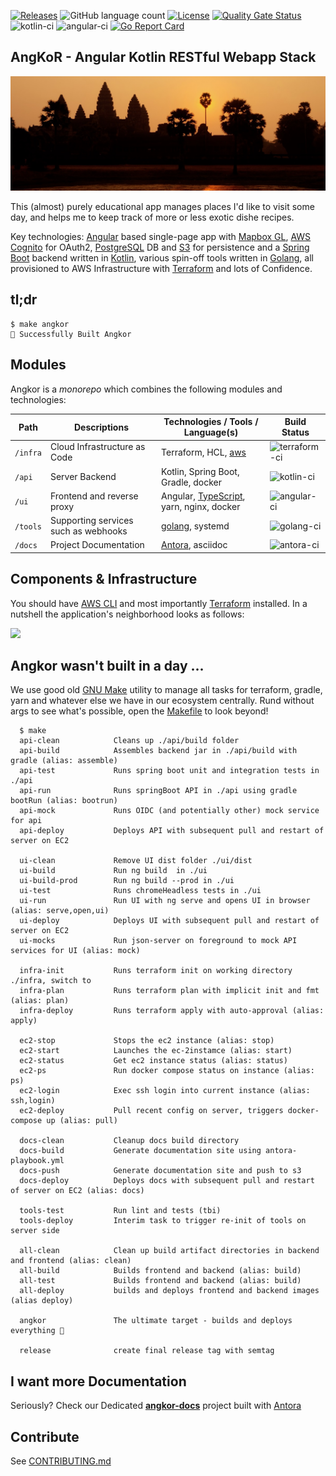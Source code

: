 [![Releases](https://img.shields.io/github/v/tag/tillkuhn/angkor?color=blue)](https://github.com/tillkuhn/angkor/releases)
![GitHub language count](https://img.shields.io/github/languages/count/tillkuhn/angkor)
[![License](https://img.shields.io/github/license/tillkuhn/angkor?color=blue)](https://github.com/tillkuhn/angkor/blob/master/LICENSE)
[![Quality Gate Status](https://sonarcloud.io/api/project_badges/measure?project=angkor-api&metric=alert_status)](https://sonarcloud.io/dashboard?id=angkor-api)
![kotlin-ci](https://github.com/tillkuhn/angkor/workflows/kotlin-ci/badge.svg)
![angular-ci](https://github.com/tillkuhn/angkor/workflows/angular-ci/badge.svg) 
[![Go Report Card](https://goreportcard.com/badge/github.com/tillkuhn/angkor)](https://goreportcard.com/report/github.com/tillkuhn/angkor)

## AngKoR - Angular Kotlin RESTful Webapp Stack
![](docs/modules/ROOT/images/img_4075_angkor_sunrise_pano.jpg)

This (almost) purely educational app manages places I'd like to visit some day, and helps me to keep track of more or less exotic dishe recipes.  

Key technologies: [Angular](https://angular.io/) based single-page app with [Mapbox GL](https://docs.mapbox.com/mapbox-gl-js/api/), [AWS Cognito](https://aws.amazon.com/cognito/) for OAuth2, [PostgreSQL](https://www.postgresql.org/) DB and [S3](https://aws.amazon.com/s3/) for persistence and a [Spring Boot](https://spring.io/projects/spring-boot) backend written in [Kotlin](https://kotlinlang.org/), various spin-off tools written in [Golang](https://golang.org/), all provisioned to AWS Infrastructure with [Terraform](https://www.terraform.io/) and lots of Confidence.

## tl;dr

```shell script
$ make angkor
🌇 Successfully Built Angkor 
```

## Modules

Angkor is a *monorepo* which combines the following modules and technologies:

| Path   | Descriptions                         | Technologies / Tools / Language(s)                                                    | Build Status                                                                          |
|--------|--------------------------------------|---------------------------------------------------------------------|---------------------------------------------------------------------------------------|
| `/infra` | Cloud Infrastructure as Code         | Terraform, HCL, [aws](https://aws.amazon.com/)                      | ![ terraform-ci](https://github.com/tillkuhn/angkor/workflows/terraform-ci/badge.svg) |
| `/api`   | Server Backend                       | Kotlin, Spring Boot, Gradle, docker                                         | ![ kotlin-ci](https://github.com/tillkuhn/angkor/workflows/kotlin-ci/badge.svg)       |
| `/ui`    | Frontend and reverse proxy           | Angular, [TypeScript](https://www.typescriptlang.org/), yarn, nginx, docker | ![ angular-ci](https://github.com/tillkuhn/angkor/workflows/angular-ci/badge.svg)     |
| `/tools` | Supporting services such as webhooks | [golang](https://golang.org/), systemd                                       | ![ golang-ci](https://github.com/tillkuhn/angkor/workflows/golang-ci/badge.svg)       |
| `/docs`  | Project Documentation                | [Antora](https://antora.org/), asciidoc                             | ![ antora-ci](https://github.com/tillkuhn/angkor/workflows/antora-ci/badge.svg)       | 

## Components & Infrastructure

You should have [AWS CLI](http://docs.aws.amazon.com/cli/latest/userguide/installing.html) and most importantly [Terraform](https://www.terraform.io/intro/getting-started/install.html) installed.
In a nutshell the application's neighborhood looks as follows: 

![](https://timafe.files.wordpress.com/2020/12/angkor-components.png)

## Angkor wasn't built in a day ... 

We use good old [GNU Make](https://www.gnu.org/software/make/) utility to manage all tasks for terraform, gradle, yarn
and whatever else we have in our ecosystem centrally. Rund without args to see what's possible, open the [Makefile](./Makefile) to look beyond!

```shell script
  $ make
  api-clean            Cleans up ./api/build folder
  api-build            Assembles backend jar in ./api/build with gradle (alias: assemble)
  api-test             Runs spring boot unit and integration tests in ./api
  api-run              Runs springBoot API in ./api using gradle bootRun (alias: bootrun)
  api-mock             Runs OIDC (and potentially other) mock service for api
  api-deploy           Deploys API with subsequent pull and restart of server on EC2

  ui-clean             Remove UI dist folder ./ui/dist
  ui-build             Run ng build  in ./ui
  ui-build-prod        Run ng build --prod in ./ui
  ui-test              Runs chromeHeadless tests in ./ui
  ui-run               Run UI with ng serve and opens UI in browser (alias: serve,open,ui)
  ui-deploy            Deploys UI with subsequent pull and restart of server on EC2
  ui-mocks             Run json-server on foreground to mock API services for UI (alias: mock)

  infra-init           Runs terraform init on working directory ./infra, switch to
  infra-plan           Runs terraform plan with implicit init and fmt (alias: plan)
  infra-deploy         Runs terraform apply with auto-approval (alias: apply)

  ec2-stop             Stops the ec2 instance (alias: stop)
  ec2-start            Launches the ec-2instamce (alias: start)
  ec2-status           Get ec2 instance status (alias: status)
  ec2-ps               Run docker compose status on instance (alias: ps)
  ec2-login            Exec ssh login into current instance (alias: ssh,login)
  ec2-deploy           Pull recent config on server, triggers docker-compose up (alias: pull)

  docs-clean           Cleanup docs build directory
  docs-build           Generate documentation site using antora-playbook.yml
  docs-push            Generate documentation site and push to s3
  docs-deploy          Deploys docs with subsequent pull and restart of server on EC2 (alias: docs)

  tools-test           Run lint and tests (tbi)
  tools-deploy         Interim task to trigger re-init of tools on server side

  all-clean            Clean up build artifact directories in backend and frontend (alias: clean)
  all-build            Builds frontend and backend (alias: build)
  all-test             Builds frontend and backend (alias: build)
  all-deploy           builds and deploys frontend and backend images (alias deploy)

  angkor               The ultimate target - builds and deploys everything 🦄

  release              create final release tag with semtag
```

## I want more Documentation

Seriously? Check our Dedicated **[angkor-docs](https://dev.timafe.net/angkor-docs/angkor-docs/)**  project built with [Antora](https://antora.org/)


## Contribute

See [CONTRIBUTING.md](./CONTRIBUTING.md)
